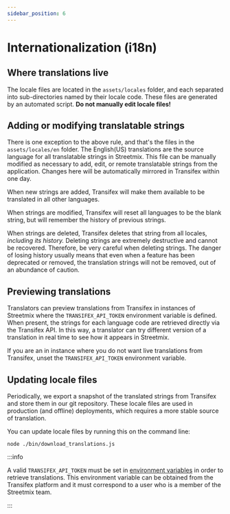 ```yaml
---
sidebar_position: 6
---
```


# Internationalization (i18n)

## Where translations live

The locale files are located in the `assets/locales` folder, and each separated into sub-directories named by their locale code. These files are generated by an automated script. **Do not manually edit locale files!**

## Adding or modifying translatable strings

There is one exception to the above rule, and that's the files in the `assets/locales/en` folder. The English(US) translations are the source language for all translatable strings in Streetmix. This file can be manually modified as necessary to add, edit, or remote translatable strings from the application. Changes here will be automatically mirrored in Transifex within one day.

When new strings are added, Transifex will make them available to be translated in all other languages.

When strings are modified, Transifex will reset all languages to be the blank string, but will remember the history of previous strings.

When strings are deleted, Transifex deletes that string from all locales, _including its history._ Deleting strings are extremely destructive and cannot be recovered. Therefore, be very careful when deleting strings. The danger of losing history usually means that even when a feature has been deprecated or removed, the translation strings will not be removed, out of an abundance of caution.

## Previewing translations

Translators can preview translations from Transifex in instances of Streetmix where the `TRANSIFEX_API_TOKEN` environment variable is defined. When present, the strings for each language code are retrieved directly via the Transifex API. In this way, a translator can try different version of a translation in real time to see how it appears in Streetmix.

If you are an in instance where you do not want live translations from Transifex, unset the `TRANSIFEX_API_TOKEN` environment variable.

## Updating locale files

Periodically, we export a snapshot of the translated strings from Transifex and store them in our git repository. These locale files are used in production (and offline) deployments, which requires a more stable source of translation.

You can update locale files by running this on the command line:

```shell-session
node ./bin/download_translations.js
```

:::info

A valid `TRANSIFEX_API_TOKEN` must be set in [environment variables](../local-setup.md#env-vars) in order to retrieve translations. This environment variable can be obtained from the Transifex platform and it must correspond to a user who is a member of the Streetmix team.

:::

